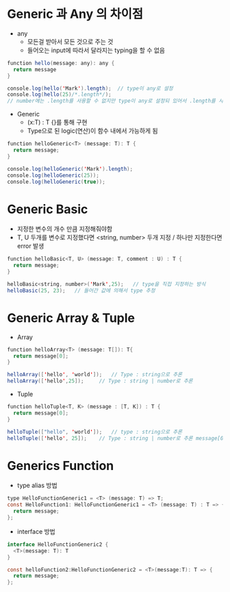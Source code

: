# Generic 과 Any 의 차이점
- any
  - 모든걸 받아서 모든 것으로 주는 것
  - 들어오는 input에 따라서 달라지는 typing을 할 수 없음
```java
function hello(message: any): any {
  return message
}

console.log(hello('Mark').length);  // type이 any로 설정
console.log(hello(25)/*.length*/);
// number에는 .length를 사용할 수 없지만 type이 any로 설정되 있어서 .length를 사용해도 error가 발생하지 않음
```

- Generic
  - <T> (x:T) : T {}를 통해 구현
  - Type으로 된 logic(연산)이 함수 내에서 가능하게 됨
```java
function helloGeneric<T> (message: T): T {
  return message;
}

console.log(helloGeneric('Mark').length);
console.log(helloGeneric(25));
console.log(helloGeneric(true));
```

# Generic Basic
- 지정한 변수의 개수 만큼 지정해줘야함
- T, U 두개를 변수로 지정했다면 <string, number> 두개 지정 / <string> 하나만 지정한다면 error 발생
```java
function helloBasic<T, U> (message: T, comment : U) : T {
  return message;
}

helloBasic<string, number>('Mark',25);   // type을 직접 지정하는 방식
helloBasic(25, 23);   // 들어간 값에 의해서 type 추정
```

# Generic Array & Tuple
- Array
```java
function helloArray<T> (message: T[]): T{
  return message[0];
}

helloArray(['hello', 'world']);   // Type : string으로 추론
helloArray(['hello',25]);     // Type : string | number로 추론
```
- Tuple
```java
function helloTuple<T, K> (message : [T, K]) : T {
  return message[0];
}

helloTuple(["hello", 'world']);   // type : string으로 추론
helloTuple(['hello', 25]);    // Type : string | number로 추론 message[0]번째 배열은 string으로 정확하게 추론(Array와 차이점)
```

# Generics Function
- type alias 방법
```java
type HelloFunctionGeneric1 = <T> (message: T) => T;
const HelloFunction1: HelloFunctionGeneric1 = <T> (message: T) : T => {
  return message;
};
```
- interface 방법
```java
interface HelloFunctionGeneric2 {
  <T>(message: T): T
}

const helloFunction2:HelloFunctionGeneric2 = <T>(message:T): T => {
  return message;
};
```
